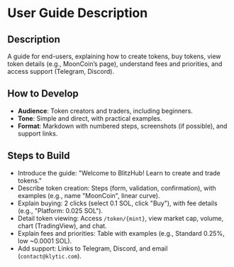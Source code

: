 
# User Guide Description

## Description
A guide for end-users, explaining how to create tokens, buy tokens, view token details (e.g., MoonCoin’s page), understand fees and priorities, and access support (Telegram, Discord).

## How to Develop
- **Audience**: Token creators and traders, including beginners.
- **Tone**: Simple and direct, with practical examples.
- **Format**: Markdown with numbered steps, screenshots (if possible), and support links.

## Steps to Build
- Introduce the guide: "Welcome to BlitzHub! Learn to create and trade tokens."
- Describe token creation: Steps (form, validation, confirmation), with examples (e.g., name "MoonCoin", linear curve).
- Explain buying: 2 clicks (select 0.1 SOL, click "Buy"), with fee details (e.g., "Platform: 0.025 SOL").
- Detail token viewing: Access `/token/{mint}`, view market cap, volume, chart (TradingView), and chat.
- Explain fees and priorities: Table with examples (e.g., Standard 0.25%, low ~0.0001 SOL).
- Add support: Links to Telegram, Discord, and email (`contact@klytic.com`).
